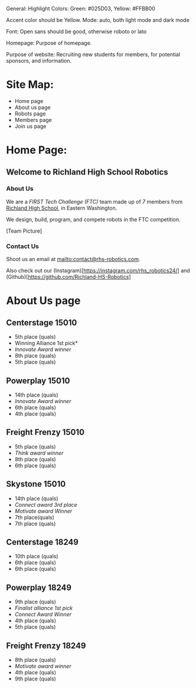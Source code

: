 General:
Highlight Colors: Green: #025D03, Yellow: #FFBB00

Accent color should be Yellow.
Mode: auto, both light mode and dark mode

Font: Open sans should be good, otherwise roboto or lato

Homepage:
Purpose of homepage.

Purpose of website: Recruiting new students for members, for potential sponsors, and information.

# Site Map:

- Home page
- About us page
- Robots page
- Members page
- Join us page

# Home Page:
## Welcome to Richland High School Robotics
### About Us

We are a _FIRST Tech Challenge (FTC)_ team made up of _7_ <!-- Possibly change
number --> members from [Richland High
School](<https://en.wikipedia.org/wiki/Richland_High_School_(Washington)>), in
Eastern Washington.

We design, build, program, and compete robots in the FTC competition.

[Team Picture] <!-- Will need new shirts for this -->

### Contact Us

Shoot us an email at <mailto:contact@rhs-robotics.com>.

Also check out our (Instagram)[https://instagram.com/rhs_robotics24/]
and (Github)[https://github.com/Richland-HS-Robotics]




# About Us page


## Centerstage 15010
- 5th place (quals)
- Winning Alliance 1st pick*
- *Innovate Award winner*
- 8th place (quals)
- 5th place (quals)
## Powerplay 15010
- 14th place (quals)
- *Innovate Award winner*
- 6th place (quals)
- 4th place (quals)
## Freight Frenzy 15010
- 5th place (quals)
- *Think award winner*
- 8th place (quals)
- 6th place (quals)
## Skystone 15010
- 14th place (quals)
- *Connect award 3rd place*
- *Motivate award Winner*
- 7th place(quals)
- 7th place (quals)
## Centerstage 18249
- 10th place (quals)
- 6th place (quals)
- 6th place (quals)
## Powerplay 18249
- 9th place (quals)
- *Finalist alliance 1st pick*
- *Connect Award Winner*
- 4th place (quals)
- 5th place (quals)
## Freight Frenzy 18249
- 8th place (quals)
- *Motivate award winner*
- 4th place (quals)
- 9th place (quals)
